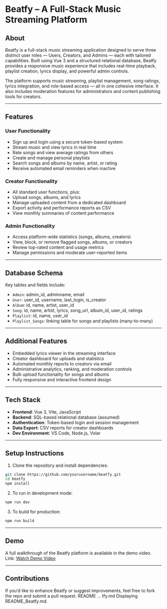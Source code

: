 # Beatfy – A Full-Stack Music Streaming Platform

## About

Beatfy is a full-stack music streaming application designed to serve three distinct user roles — Users, Creators, and Admins — each with tailored capabilities. Built using Vue 3 and a structured relational database, Beatfy provides a responsive music experience that includes real-time playback, playlist creation, lyrics display, and powerful admin controls. 

The platform supports music streaming, playlist management, song ratings, lyrics integration, and role-based access — all in one cohesive interface. It also includes moderation features for administrators and content publishing tools for creators.

---

## Features

### User Functionality

- Sign up and login using a secure token-based system
- Stream music and view lyrics in real time
- Rate songs and view average ratings from others
- Create and manage personal playlists
- Search songs and albums by name, artist, or rating
- Receive automated email reminders when inactive

### Creator Functionality

- All standard user functions, plus:
- Upload songs, albums, and lyrics
- Manage uploaded content from a dedicated dashboard
- Export activity and performance reports as CSV
- View monthly summaries of content performance

### Admin Functionality

- Access platform-wide statistics (songs, albums, creators)
- View, block, or remove flagged songs, albums, or creators
- Review top-rated content and usage metrics
- Manage permissions and moderate user-reported items

---

## Database Schema

Key tables and fields include:

- `Admin`: admin_id, adminname, email  
- `User`: user_id, username, last_login, is_creator  
- `Album`: id, name, artist, user_id  
- `Song`: id, name, artist, lyrics, song_url, album_id, user_id, ratings  
- `Playlist`: id, name, user_id  
- `Playlist_Songs`: linking table for songs and playlists (many-to-many)

---

## Additional Features

- Embedded lyrics viewer in the streaming interface
- Creator dashboard for uploads and statistics
- Automated monthly reports to creators via email
- Administrative analytics, ranking, and moderation controls
- Bulk upload functionality for songs and albums
- Fully responsive and interactive frontend design

---

## Tech Stack

- **Frontend**: Vue 3, Vite, JavaScript
- **Backend**: SQL-based relational database (assumed)
- **Authentication**: Token-based login and session management
- **Data Export**: CSV reports for creator dashboards
- **Dev Environment**: VS Code, Node.js, Volar

---

## Setup Instructions

1. Clone the repository and install dependencies:

```bash
git clone https://github.com/yourusername/beatfy.git
cd beatfy
npm install
```

2. To run in development mode:

```bash
npm run dev
```

3. To build for production:

```bash
npm run build
```

---

## Demo

A full walkthrough of the Beatfy platform is available in the demo video.  
Link: [Watch Demo Video](#)

---

## Contributions

If you’d like to enhance Beatfy or suggest improvements, feel free to fork the repo and submit a pull request.
README ... tfy.md
Displaying README_Beatfy.md.
